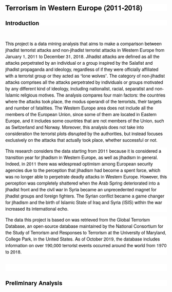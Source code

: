 <h2 style="box-sizing: border-box; font-family: &quot;Helvetica Neue&quot;, Helvetica, Arial, sans-serif; font-weight: bold; line-height: 1; color: rgb(0, 0, 0); margin: 1.27em 0px 0px; font-size: 21.994px; font-style: normal; font-variant-ligatures: normal; font-variant-caps: normal; letter-spacing: normal; orphans: 2; text-align: start; text-indent: 0px; text-transform: none; white-space: normal; widows: 2; word-spacing: 0px; -webkit-text-stroke-width: 0px; background-color: rgb(255, 255, 255); text-decoration-style: initial; text-decoration-color: initial;">Terrorism in Western Europe (2011-2018)</h2>
<h2 style="box-sizing: border-box; font-family: &quot;Helvetica Neue&quot;, Helvetica, Arial, sans-serif; font-weight: bold; line-height: 1; color: rgb(0, 0, 0); margin: 1.27em 0px 0px; font-size: 21.994px; font-style: normal; font-variant-ligatures: normal; font-variant-caps: normal; letter-spacing: normal; orphans: 2; text-align: start; text-indent: 0px; text-transform: none; white-space: normal; widows: 2; word-spacing: 0px; -webkit-text-stroke-width: 0px; background-color: rgb(255, 255, 255); text-decoration-style: initial; text-decoration-color: initial;"><span style="font-size: 18px;">Introduction</span></h2>
<p>
  <br>
</p>
<p><span style="color: rgb(0, 0, 0); font-family: &quot;Helvetica Neue&quot;, Helvetica, Arial, sans-serif; font-size: 14px; font-style: normal; font-variant-ligatures: normal; font-variant-caps: normal; font-weight: 400; letter-spacing: normal; orphans: 2; text-align: left; text-indent: 0px; text-transform: none; white-space: normal; widows: 2; word-spacing: 0px; -webkit-text-stroke-width: 0px; background-color: rgb(255, 255, 255); text-decoration-style: initial; text-decoration-color: initial; display: inline !important; float: none;">This project is a data mining analysis that aims to make a comparison between jihadist terrorist attacks and non-jihadist terrorist attacks in Western Europe from January 1, 2011 to December 31, 2018. Jihadist attacks are defined as all the attacks perpetrated by an individual or a group inspired by the Salafist and jihadist propaganda and ideology, regardless of if they were officially affiliated with a terrorist group or they acted as “lone wolves”. The category of non-jihadist attacks comprises all the attacks perpetrated by individuals or groups motivated by any different kind of ideology, including nationalist, racial, separatist and non-Islamic religious motives. The analysis compares four main factors: the countries where the attacks took place, the modus operandi of the terrorists, their targets and number of fatalities. The Western Europe area does not include all the members of the European Union, since some of them are located in Eastern Europe, and it includes some countries that are not members of the Union, such as Switzerland and Norway. Moreover, this analysis does not take into consideration the terrorist plots disrupted by the authorities, but instead focuses exclusively on the attacks that actually took place, whether successful or not.</span> </p>
<p style="box-sizing: border-box; margin: 1em 0px 0px; text-align: left; color: rgb(0, 0, 0); font-family: &quot;Helvetica Neue&quot;, Helvetica, Arial, sans-serif; font-size: 14px; font-style: normal; font-variant-ligatures: normal; font-variant-caps: normal; font-weight: 400; letter-spacing: normal; orphans: 2; text-indent: 0px; text-transform: none; white-space: normal; widows: 2; word-spacing: 0px; -webkit-text-stroke-width: 0px; background-color: rgb(255, 255, 255); text-decoration-style: initial; text-decoration-color: initial;">This research considers the data starting from 2011 because it is considered a transition year for jihadism in Western Europe, as well as jihadism in general. Indeed, in 2011 there was widespread optimism among European security agencies due to the perception that jihadism had become a spent force, which was no longer able to perpetrate deadly attacks in Western Europe. However, this perception was completely shattered when the Arab Spring deteriorated into a jihadist front and the civil war in Syria became an unprecedented magnet for jihadist groups and foreign fighters. The Syrian conflict became a game changer for jihadism and the birth of Islamic State of Iraq and Syria (ISIS) within the war increased its international echo.</p>
<p style="box-sizing: border-box; margin: 1em 0px 0px; text-align: left; color: rgb(0, 0, 0); font-family: &quot;Helvetica Neue&quot;, Helvetica, Arial, sans-serif; font-size: 14px; font-style: normal; font-variant-ligatures: normal; font-variant-caps: normal; font-weight: 400; letter-spacing: normal; orphans: 2; text-indent: 0px; text-transform: none; white-space: normal; widows: 2; word-spacing: 0px; -webkit-text-stroke-width: 0px; background-color: rgb(255, 255, 255); text-decoration-style: initial; text-decoration-color: initial;">The data this project is based on was retrieved from the Global Terrorism Database, an open-source database maintained by the National Consortium for the Study of Terrorism and Responses to Terrorism at the University of Maryland, College Park, in the United States. As of October 2019, the database includes information on over 190,000 terrorist events occurred around the world from 1970 to 2018.</p>

<h2 style="box-sizing: border-box; font-family: &quot;Helvetica Neue&quot;, Helvetica, Arial, sans-serif; font-weight: bold; line-height: 1; color: rgb(0, 0, 0); margin: 1.27em 0px 0px; font-size: 21.994px; font-style: normal; font-variant-ligatures: normal; font-variant-caps: normal; letter-spacing: normal; orphans: 2; text-align: start; text-indent: 0px; text-transform: none; white-space: normal; widows: 2; word-spacing: 0px; -webkit-text-stroke-width: 0px; background-color: rgb(255, 255, 255); text-decoration-style: initial; text-decoration-color: initial;">
  <br>
</h2>
<h2 style="box-sizing: border-box; font-family: &quot;Helvetica Neue&quot;, Helvetica, Arial, sans-serif; font-weight: bold; line-height: 1; color: rgb(0, 0, 0); margin: 1.27em 0px 0px; font-size: 21.994px; font-style: normal; font-variant-ligatures: normal; font-variant-caps: normal; letter-spacing: normal; orphans: 2; text-align: start; text-indent: 0px; text-transform: none; white-space: normal; widows: 2; word-spacing: 0px; -webkit-text-stroke-width: 0px; background-color: rgb(255, 255, 255); text-decoration-style: initial; text-decoration-color: initial;"><span style="font-size: 18px;">Preliminary Analysis </span></h2>
<p>
  <br>
</p>


